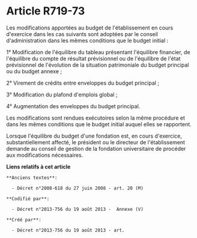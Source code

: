 # Article R719-73

Les modifications apportées au budget de l'établissement en cours d'exercice dans les cas suivants sont adoptées par le
conseil d'administration dans les mêmes conditions que le budget initial :

1° Modification de l'équilibre du tableau présentant l'équilibre financier, de l'équilibre du compte de résultat prévisionnel
ou de l'équilibre de l'état prévisionnel de l'évolution de la situation patrimoniale du budget principal ou du budget
annexe  ;

2° Virement de crédits entre enveloppes du budget principal ;

3° Modification du plafond d'emplois global ;

4° Augmentation des enveloppes du budget principal.

Les modifications sont rendues exécutoires selon la même procédure et dans les mêmes conditions que le budget initial auquel
elles se rapportent.

Lorsque l'équilibre du budget d'une fondation est, en cours d'exercice, substantiellement affecté, le président ou le
directeur de l'établissement demande au conseil de gestion de la fondation universitaire de procéder aux modifications
nécessaires.

**Liens relatifs à cet article**

	**Anciens textes**:

	  - Décret n°2008-618 du 27 juin 2008 - art. 20 (M)

	**Codifié par**:

	  - Décret n°2013-756 du 19 août 2013 -  Annexe (V)

	**Créé par**:

	  - Décret n°2013-756 du 19 août 2013 - art.
